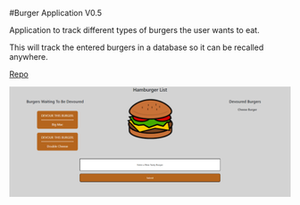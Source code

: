 


#Burger Application V0.5

Application to track different types of burgers the user wants to eat.

This will track the entered burgers in a database so it can be recalled anywhere.

[Repo](https://github.com/Jkbotham/burger)

<img src="./assets/screenshot.png" alt="Screenshot of website"/>
